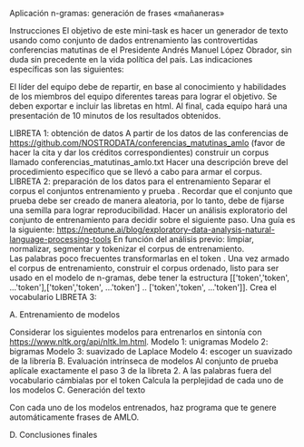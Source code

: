 Aplicación n-gramas: generación de frases «mañaneras»


Instrucciones
El objetivo de este mini-task es hacer un generador de texto usando como conjunto de dados entrenamiento las controvertidas conferencias matutinas de el Presidente Andrés Manuel López Obrador, sin duda sin precedente en la vida política del país. Las indicaciones específicas son las siguientes:

El líder del equipo debe de repartir, en base al conocimiento y habilidades de los miembros del equipo diferentes tareas para lograr el objetivo. Se deben exportar e incluir las libretas en html. Al final, cada equipo hará una presentación de 10 minutos de los resultados obtenidos.

LIBRETA 1: obtención de datos
A partir de los datos de las conferencias de https://github.com/NOSTRODATA/conferencias_matutinas_amlo (favor de hacer la cita y dar los créditos correspondientes) construir un corpus llamado conferencias_matutinas_amlo.txt 
Hacer una descripción breve del procedimiento específico que se llevó a cabo para armar el corpus. 
LIBRETA 2: preparación de los datos para el entrenamiento
Separar el corpus  el conjuntos entrenamiento y prueba . Recordar que el conjunto que prueba debe ser creado de manera aleatoria, por lo tanto, debe de fijarse una semilla para lograr reproducibilidad.
Hacer un análisis exploratorio del conjunto de entrenamiento para decidir sobre el siguiente paso. Una guía es la siguiente: https://neptune.ai/blog/exploratory-data-analysis-natural-language-processing-tools
En función del análisis previo: limpiar, normalizar, segmentar y tokenizar el corpus de entrenamiento.  
Las palabras poco frecuentes transformarlas en el token <UNK>. 
Una vez armado el corpus de entrenamiento, construir el corpus ordenado, listo para ser usado en el modelo de n-gramas, debe tener la estructura [['token','token', ...'token'],['token','token', ...'token'] .. ['token','token', ...'token']]. 
Crea el vocabulario
LIBRETA 3:  

A. Entrenamiento de modelos

Considerar los siguientes modelos para entrenarlos en sintonía con https://www.nltk.org/api/nltk.lm.html.
Modelo 1: unigramas
Modelo 2: bigramas
Modelo 3: suavizado de Laplace
Modelo 4: escoger un suavizado de la librería
B. Evaluación intrínseca de modelos
Al conjunto de prueba aplícale exactamente el paso 3 de la libreta 2. 
A las palabras fuera del vocabulario cámbialas por el token <UNK>
Calcula la perplejidad de cada uno de los modelos
C. Generación del texto

Con cada uno de los modelos entrenados, haz programa que te genere  automáticamente frases de AMLO. 

D. Conclusiones finales
